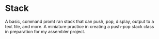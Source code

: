 # Stack
A basic, command promt ran stack that can push, pop, display, output to a text file, and more. A miniature practice in creating a push-pop stack class in preparation for my assembler project.

